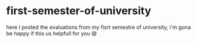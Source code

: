 # first-semester-of-university
here I posted the evaluations from my fisrt semestre of university, i'm gona be happy if this us helpfull for you 😄
